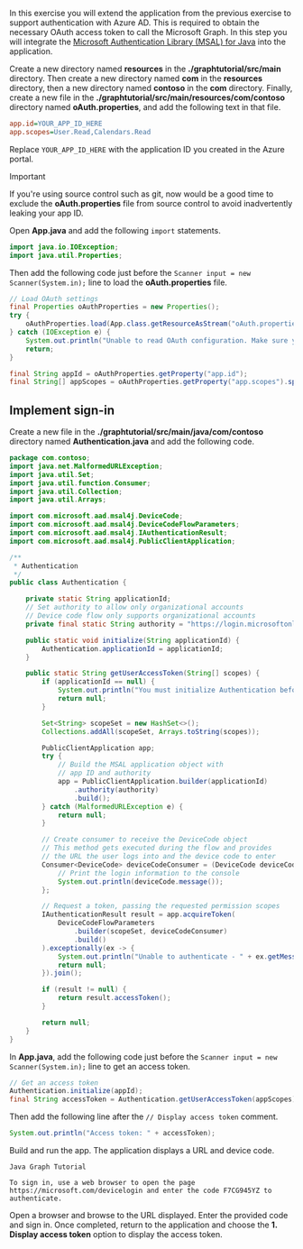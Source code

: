 <!-- markdownlint-disable MD002 MD041 -->

In this exercise you will extend the application from the previous exercise to support authentication with Azure AD. This is required to obtain the necessary OAuth access token to call the Microsoft Graph. In this step you will integrate the [Microsoft Authentication Library (MSAL) for Java](https://github.com/AzureAD/microsoft-authentication-library-for-java) into the application.

Create a new directory named **resources** in the **./graphtutorial/src/main** directory. Then create a new directory named **com** in the **resources** directory, then a new directory named **contoso** in the **com** directory. Finally, create a new file in the **./graphtutorial/src/main/resources/com/contoso** directory named **oAuth.properties**, and add the following text in that file.

```INI
app.id=YOUR_APP_ID_HERE
app.scopes=User.Read,Calendars.Read
```

Replace `YOUR_APP_ID_HERE` with the application ID you created in the Azure portal.

> [!IMPORTANT]
> If you're using source control such as git, now would be a good time to exclude the **oAuth.properties** file from source control to avoid inadvertently leaking your app ID.

Open **App.java** and add the following `import` statements.

```java
import java.io.IOException;
import java.util.Properties;
```

Then add the following code just before the `Scanner input = new Scanner(System.in);` line to load the **oAuth.properties** file.

```java
// Load OAuth settings
final Properties oAuthProperties = new Properties();
try {
    oAuthProperties.load(App.class.getResourceAsStream("oAuth.properties"));
} catch (IOException e) {
    System.out.println("Unable to read OAuth configuration. Make sure you have a properly formatted oAuth.properties file. See README for details.");
    return;
}

final String appId = oAuthProperties.getProperty("app.id");
final String[] appScopes = oAuthProperties.getProperty("app.scopes").split(",");
```

## Implement sign-in

Create a new file in the **./graphtutorial/src/main/java/com/contoso** directory named **Authentication.java** and add the following code.

```java
package com.contoso;
import java.net.MalformedURLException;
import java.util.Set;
import java.util.function.Consumer;
import java.util.Collection;
import java.util.Arrays;

import com.microsoft.aad.msal4j.DeviceCode;
import com.microsoft.aad.msal4j.DeviceCodeFlowParameters;
import com.microsoft.aad.msal4j.IAuthenticationResult;
import com.microsoft.aad.msal4j.PublicClientApplication;

/**
 * Authentication
 */
public class Authentication {

    private static String applicationId;
    // Set authority to allow only organizational accounts
    // Device code flow only supports organizational accounts
    private final static String authority = "https://login.microsoftonline.com/common/";

    public static void initialize(String applicationId) {
        Authentication.applicationId = applicationId;
    }

    public static String getUserAccessToken(String[] scopes) {
        if (applicationId == null) {
            System.out.println("You must initialize Authentication before calling getUserAccessToken");
            return null;
        }

        Set<String> scopeSet = new HashSet<>();
        Collections.addAll(scopeSet, Arrays.toString(scopes));

        PublicClientApplication app;
        try {
            // Build the MSAL application object with
            // app ID and authority
            app = PublicClientApplication.builder(applicationId)
                .authority(authority)
                .build();
        } catch (MalformedURLException e) {
            return null;
        }

        // Create consumer to receive the DeviceCode object
        // This method gets executed during the flow and provides
        // the URL the user logs into and the device code to enter
        Consumer<DeviceCode> deviceCodeConsumer = (DeviceCode deviceCode) -> {
            // Print the login information to the console
            System.out.println(deviceCode.message());
        };

        // Request a token, passing the requested permission scopes
        IAuthenticationResult result = app.acquireToken(
            DeviceCodeFlowParameters
                .builder(scopeSet, deviceCodeConsumer)
                .build()
        ).exceptionally(ex -> {
            System.out.println("Unable to authenticate - " + ex.getMessage());
            return null;
        }).join();

        if (result != null) {
            return result.accessToken();
        }

        return null;
    }
}
```

In **App.java**, add the following code just before the `Scanner input = new Scanner(System.in);` line to get an access token.

```java
// Get an access token
Authentication.initialize(appId);
final String accessToken = Authentication.getUserAccessToken(appScopes);
```

Then add the following line after the `// Display access token` comment.

```java
System.out.println("Access token: " + accessToken);
```

Build and run the app. The application displays a URL and device code.

```Shell
Java Graph Tutorial

To sign in, use a web browser to open the page https://microsoft.com/devicelogin and enter the code F7CG945YZ to authenticate.
```

Open a browser and browse to the URL displayed. Enter the provided code and sign in. Once completed, return to the application and choose the **1. Display access token** option to display the access token.
